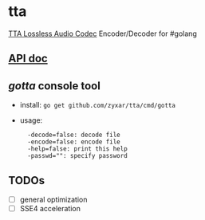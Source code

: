 # tta
[TTA Lossless Audio Codec](http://en.true-audio.com/TTA_Lossless_Audio_Codec_-_Realtime_Audio_Compressor) Encoder/Decoder for #golang

## [API doc](https://godoc.org/github.com/zyxar/tta)

## *gotta* console tool

- install: `go get github.com/zyxar/tta/cmd/gotta`
- usage:

  ```
    -decode=false: decode file
    -encode=false: encode file
    -help=false: print this help
    -passwd="": specify password
  ```

## TODOs

- [ ] general optimization
- [ ] SSE4 acceleration
